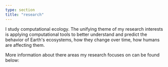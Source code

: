 ```yaml
---
type: section
title: "research"
---
```




I study computational ecology.
The unifying theme of my research interests is applying computational tools to better understand and predict the behavior of Earth's ecosystems, how they change over time, how humans are affecting them.  


More information about there areas my research focuses on can be found below:

